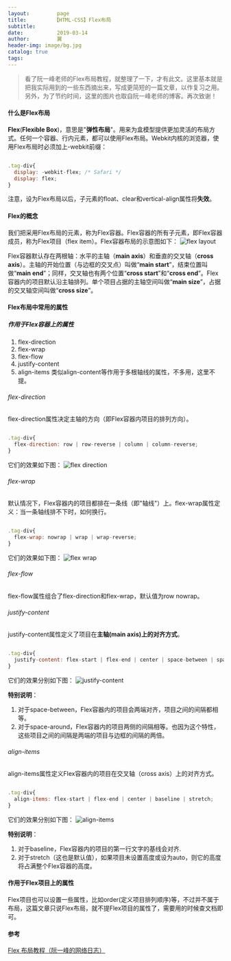 ```yaml
---
layout:         page
title:         【HTML-CSS】Flex布局
subtitle:       
date:           2019-03-14
author:         翼
header-img: image/bg.jpg
catalog: true
tags:
---
```


> 看了阮一峰老师的Flex布局教程，就整理了一下，才有此文。这里基本就是把我实际用到的一些东西摘出来，写成更简短的一篇文章，以作复习之用。另外，为了节约时间，这里的图片也取自阮一峰老师的博客。再次致谢！

#### 什么是Flex布局
**Flex**(**Flexible Box**)，意思是"**弹性布局**"。用来为盒模型提供更加灵活的布局方式。任何一个容器、行内元素，都可以使用Flex布局。Webkit内核的浏览器，使用Flex布局时必须加上-webkit前缀：
```JavaScript

.tag-div{
  display: -webkit-flex; /* Safari */
  display: flex;
}
```
注意，设为Flex布局以后，子元素的float、clear和vertical-align属性将**失效**。

#### Flex的概念
我们把采用Flex布局的元素，称为Flex容器。Flex容器的所有子元素，即Flex容器成员，称为Flex项目（flex item）。Flex容器布局的示意图如下：
![flex layout](https://raw.githubusercontent.com/ttyrion/ttyrion.github.io/master/image/html_css/flex_layout.png)

Flex容器默认存在两根轴：水平的主轴（**main axis**）和垂直的交叉轴（**cross axis**）。主轴的开始位置（与边框的交叉点）叫做“**main start**”，结束位置叫做“**main end**”；同样，交叉轴也有两个位置“**cross start**”和“**cross end**”。Flex容器内的项目默认沿主轴排列。单个项目占据的主轴空间叫做“**main size**”，占据的交叉轴空间叫做“**cross size**”。

#### Flex布局中常用的属性
##### 作用于Flex容器上的属性
1. flex-direction
2. flex-wrap
3. flex-flow
4. justify-content
5. align-items
类似align-content等作用于多根轴线的属性，不多用，这里不提。
###### flex-direction
flex-direction属性决定主轴的方向（即Flex容器内项目的排列方向）。
```JavaScript

.tag-div{
  flex-direction: row | row-reverse | column | column-reverse;
}

```
它们的效果如下图：
![flex direction](https://raw.githubusercontent.com/ttyrion/ttyrion.github.io/master/image/html_css/flex_direction.png)

###### flex-wrap
默认情况下，Flex容器内的项目都排在一条线（即"轴线"）上。flex-wrap属性定义：当一条轴线排不下时，如何换行。
```JavaScript

.tag-div{
  flex-wrap: nowrap | wrap | wrap-reverse;
}

```
它们的效果如下图：
![flex wrap](https://raw.githubusercontent.com/ttyrion/ttyrion.github.io/master/image/html_css/flex_wrap.png)

###### flex-flow
flex-flow属性组合了flex-direction和flex-wrap，默认值为row nowrap。

###### justify-content
justify-content属性定义了项目在**主轴(main axis)上的对齐方式**。
```JavaScript

.tag-div{
  justify-content: flex-start | flex-end | center | space-between | space-around;
}

```
它们的效果分别如下图：
![justify-content](https://raw.githubusercontent.com/ttyrion/ttyrion.github.io/master/image/html_css/justify_content.png)

**特别说明**：
1. 对于space-between，Flex容器内的项目会两端对齐，项目之间的间隔都相等。
2. 对于space-around，Flex容器内的项目两侧的间隔相等。也因为这个特性，这些项目之间的间隔是两端的项目与边框的间隔的两倍。

###### align-items
align-items属性定义Flex容器内的项目在交叉轴（cross axis）上的对齐方式。
```JavaScript

.tag-div{
  align-items: flex-start | flex-end | center | baseline | stretch;
}

```
它们的效果分别如下图：
![align-items](https://raw.githubusercontent.com/ttyrion/ttyrion.github.io/master/image/html_css/align_items.png)

**特别说明**：
1. 对于baseline，Flex容器内的项目的第一行文字的基线会对齐.
2. 对于stretch（这也是默认值），如果项目未设置高度或设为auto，则它的高度将占满整个Flex容器的高度。

#### 作用于Flex项目上的属性
Flex项目也可以设置一些属性，比如order(定义项目排列顺序)等，不过并不属于布局，这篇文章只说Flex布局，就不提Flex项目的属性了，需要用的时候查文档即可。

#### 参考
[Flex 布局教程（阮一峰的网络日志）](http://www.ruanyifeng.com/blog/2015/07/flex-grammar.html?)